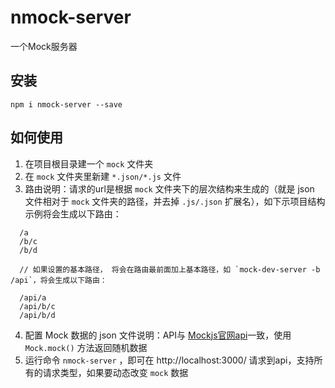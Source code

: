 # nmock-server
一个Mock服务器

## 安装

```
npm i nmock-server --save
```

## 如何使用
  1. 在项目根目录建一个 `mock` 文件夹
  2. 在 `mock` 文件夹里新建 `*.json/*.js` 文件
  3. 路由说明：请求的url是根据 `mock` 文件夹下的层次结构来生成的（就是 json 文件相对于 `mock` 文件夹的路径，并去掉 `.js/.json` 扩展名），如下示项目结构示例将会生成以下路由：
  ```
    /a
    /b/c
    /b/d
    
    // 如果设置的基本路径， 将会在路由最前面加上基本路径，如 `mock-dev-server -b /api`，将会生成以下路由：
    
    /api/a
    /api/b/c
    /api/b/d
  ```

  4. 配置 Mock 数据的 json 文件说明：API与 [Mockjs官网api](http://mockjs.com)一致，使用 `Mock.mock()` 方法返回随机数据
  5. 运行命令 `nmock-server` ，即可在 http://localhost:3000/ 请求到api，支持所有的请求类型，如果要动态改变 `mock` 数据

  
